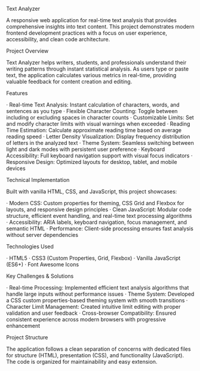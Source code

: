 Text Analyzer

A responsive web application for real-time text analysis that provides comprehensive insights into text content. This project demonstrates modern frontend development practices with a focus on user experience, accessibility, and clean code architecture.

Project Overview

Text Analyzer helps writers, students, and professionals understand their writing patterns through instant statistical analysis. As users type or paste text, the application calculates various metrics in real-time, providing valuable feedback for content creation and editing.

Features

· Real-time Text Analysis: Instant calculation of characters, words, and sentences as you type
· Flexible Character Counting: Toggle between including or excluding spaces in character counts
· Customizable Limits: Set and modify character limits with visual warnings when exceeded
· Reading Time Estimation: Calculate approximate reading time based on average reading speed
· Letter Density Visualization: Display frequency distribution of letters in the analyzed text
· Theme System: Seamless switching between light and dark modes with persistent user preference
· Keyboard Accessibility: Full keyboard navigation support with visual focus indicators
· Responsive Design: Optimized layouts for desktop, tablet, and mobile devices

Technical Implementation

Built with vanilla HTML, CSS, and JavaScript, this project showcases:

· Modern CSS: Custom properties for theming, CSS Grid and Flexbox for layouts, and responsive design principles
· Clean JavaScript: Modular code structure, efficient event handling, and real-time text processing algorithms
· Accessibility: ARIA labels, keyboard navigation, focus management, and semantic HTML
· Performance: Client-side processing ensures fast analysis without server dependencies

Technologies Used

· HTML5
· CSS3 (Custom Properties, Grid, Flexbox)
· Vanilla JavaScript (ES6+)
· Font Awesome Icons

Key Challenges & Solutions

· Real-time Processing: Implemented efficient text analysis algorithms that handle large inputs without performance issues
· Theme System: Developed a CSS custom properties-based theming system with smooth transitions
· Character Limit Management: Created intuitive limit editing with proper validation and user feedback
· Cross-browser Compatibility: Ensured consistent experience across modern browsers with progressive enhancement

Project Structure

The application follows a clean separation of concerns with dedicated files for structure (HTML), presentation (CSS), and functionality (JavaScript). The code is organized for maintainability and easy extension.